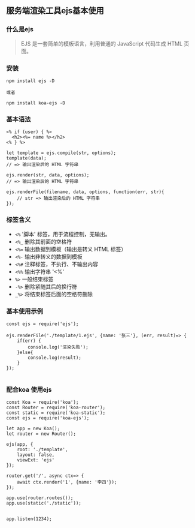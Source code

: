 ## 服务端渲染工具ejs基本使用

### 什么是ejs

>EJS 是一套简单的模板语言，利用普通的 JavaScript 代码生成 HTML 页面。

### 安装

```
npm install ejs -D

或者

npm install koa-ejs -D
```

### 基本语法

```
<% if (user) { %>
  <h2><%= name %></h2>
<% } %>
```

```
let template = ejs.compile(str, options);
template(data);
// => 输出渲染后的 HTML 字符串

ejs.render(str, data, options);
// => 输出渲染后的 HTML 字符串

ejs.renderFile(filename, data, options, function(err, str){
    // str => 输出渲染后的 HTML 字符串
});
```

### 标签含义
- `<%` '脚本' 标签，用于流程控制，无输出。
- `<%_` 删除其前面的空格符
- `<%=` 输出数据到模板（输出是转义 HTML 标签）
- `<%-` 输出非转义的数据到模板
- `<%#` 注释标签，不执行、不输出内容
- `<%%` 输出字符串 '<%'
- `%>` 一般结束标签
- `-%>` 删除紧随其后的换行符
- `_%>` 将结束标签后面的空格符删除


### 基本使用示例

```
const ejs = require('ejs');

ejs.renderFile('./template/1.ejs', {name: '张三'}, (err, result)=> {
    if(err) {
        console.log('渲染失败');
    }else{
        console.log(result);
    }
});


```

### 配合koa 使用ejs

```
const Koa = require('koa');
const Router = require('koa-router');
const static = require('koa-static');
const ejs = require('koa-ejs');

let app = new Koa();
let router = new Router();

ejs(app, {
    root: './template',
    layout: false,
    viewExt: 'ejs'
});

router.get('/', async ctx=> {
    await ctx.render('1', {name: '李四'});
});

app.use(router.routes());
app.use(static('./static'));


app.listen(1234);
```